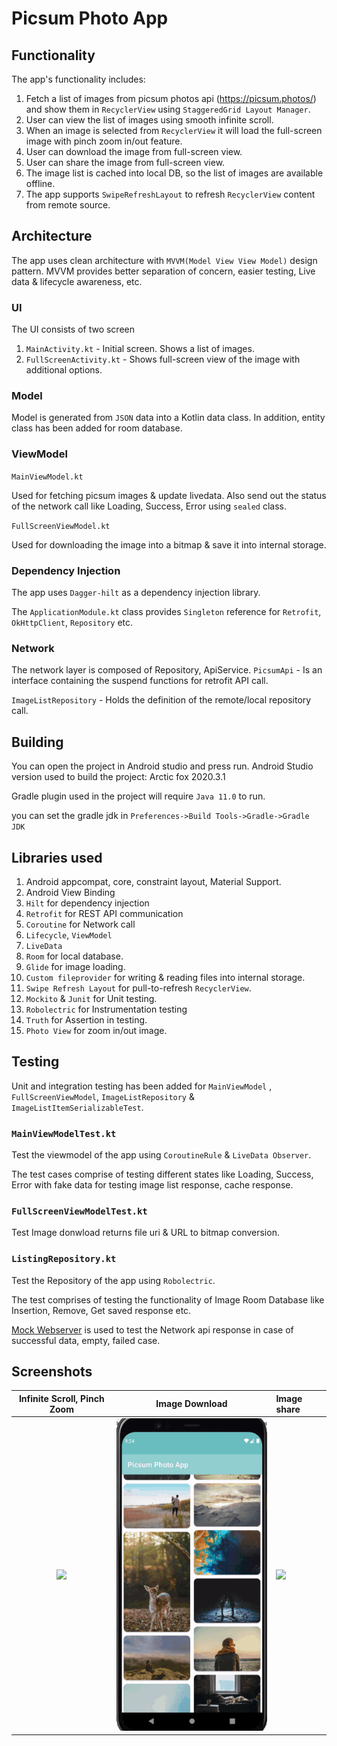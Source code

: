 # Picsum Photo App

## Functionality
The app's functionality includes:
1. Fetch a list of images from picsum photos api (https://picsum.photos/) and show them in `RecyclerView` using `StaggeredGrid Layout Manager`.
2. User can view the list of images using smooth infinite scroll.
3. When an image is selected from `RecyclerView` it will load the full-screen image with pinch zoom in/out feature.
4. User can download the image from full-screen view.
5. User can share the image from full-screen view.
6. The image list is cached into local DB, so the list of images are available offline.
7. The app supports `SwipeRefreshLayout` to refresh `RecyclerView` content from remote source.

## Architecture
The app uses clean architecture with `MVVM(Model View View Model)` design pattern. 
MVVM provides better separation of concern, easier testing, Live data & lifecycle awareness, etc.

### UI
The UI consists of two screen
1. `MainActivity.kt` - Initial screen. Shows a list of images.
2. `FullScreenActivity.kt` - Shows full-screen view of the image with additional options.

### Model
Model is generated from `JSON` data into a Kotlin data class.
In addition, entity class has been added for room database.

### ViewModel

`MainViewModel.kt`

Used for fetching picsum images & update livedata. Also send out the status of the network call like Loading, Success, Error using `sealed` class.

`FullScreenViewModel.kt`

Used for downloading the image into a bitmap & save it into internal storage.


### Dependency Injection
The app uses `Dagger-hilt` as a dependency injection library.

The `ApplicationModule.kt` class provides  `Singleton` reference for `Retrofit`, `OkHttpClient`, `Repository` etc.

### Network
The network layer is composed of Repository, ApiService.
`PicsumApi` - Is an interface containing the suspend functions for retrofit API call.

`ImageListRepository` - Holds the definition of the remote/local repository call.

## Building

You can open the project in Android studio and press run.
Android Studio version used to build the project: Arctic fox 2020.3.1

Gradle plugin used in the project will require `Java 11.0` to run.

you can set the gradle jdk in `Preferences->Build Tools->Gradle->Gradle JDK`

## Libraries used
1.  Android appcompat, core, constraint layout, Material Support.
2.  Android View Binding
3. `Hilt` for dependency injection
4. `Retrofit` for REST API communication
5. `Coroutine` for Network call
6. `Lifecycle`, `ViewModel`
7. `LiveData`
8. `Room` for local database.
9. `Glide` for image loading.
10. `Custom fileprovider` for writing & reading files into internal storage.
11. `Swipe Refresh Layout` for pull-to-refresh  `RecyclerView`.
12. `Mockito` & `Junit` for Unit testing.
13. `Robolectric` for Instrumentation testing
14. `Truth` for Assertion in testing.
15. `Photo View` for zoom in/out image.

## Testing

Unit and integration testing has been added for `MainViewModel` , `FullScreenViewModel`, `ImageListRepository` & `ImageListItemSerializableTest`.

### `MainViewModelTest.kt`

Test the viewmodel of the app using `CoroutineRule` & `LiveData Observer`.

The test cases comprise of testing different states like Loading, Success, Error with fake data for testing image list response, cache response.

### `FullScreenViewModelTest.kt`

Test Image donwload returns file uri & URL to bitmap conversion.

### `ListingRepository.kt`

Test the Repository of the app using `Robolectric`.

The test comprises of testing the functionality of Image Room Database like Insertion, Remove, Get saved response etc.

[Mock Webserver](https://github.com/square/okhttp/tree/master/mockwebserver) is used to test the Network api response in case of successful data, empty, failed case.


## Screenshots

Infinite Scroll, Pinch Zoom             |  Image Download                   |   Image share
:------------------------:|:------------------------:|:------------------------
![](images/image_scroll.gif)    |  ![](images/image_download.gif)  |   ![](images/image_share.gif)

